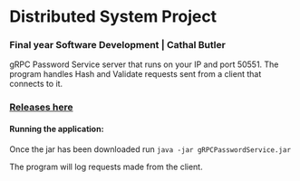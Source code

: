 # Distributed System Project
### Final year Software Development | Cathal Butler
gRPC Password Service server that runs on your IP and port 50551. The program handles Hash and Validate requests sent from a client that connects to it.

### [Releases here](https://github.com/butlawr/grpc-user-account-mangement/releases)

#### Running the application:
Once the jar has been downloaded run `java -jar gRPCPasswordService.jar`

The program will log requests made from the client.
